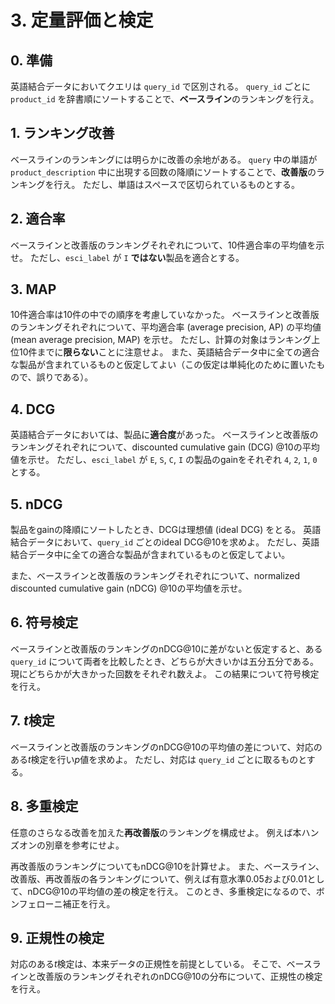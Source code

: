 # 3. 定量評価と検定

## 0. 準備

英語結合データにおいてクエリは `query_id` で区別される。
`query_id` ごとに `product_id` を辞書順にソートすることで、**ベースライン**のランキングを行え。

## 1. ランキング改善

ベースラインのランキングには明らかに改善の余地がある。
`query` 中の単語が `product_description` 中に出現する回数の降順にソートすることで、**改善版**のランキングを行え。
ただし、単語はスペースで区切られているものとする。

## 2. 適合率

ベースラインと改善版のランキングそれぞれについて、10件適合率の平均値を示せ。
ただし、`esci_label` が `I` **ではない**製品を適合とする。

## 3. MAP

10件適合率は10件の中での順序を考慮していなかった。
ベースラインと改善版のランキングそれぞれについて、平均適合率 (average precision, AP) の平均値 (mean average precision, MAP) を示せ。
ただし、計算の対象はランキング上位10件までに**限らない**ことに注意せよ。
また、英語結合データ中に全ての適合な製品が含まれているものと仮定してよい（この仮定は単純化のために置いたもので、誤りである）。

## 4. DCG

英語結合データにおいては、製品に**適合度**があった。
ベースラインと改善版のランキングそれぞれについて、discounted cumulative gain (DCG) @10の平均値を示せ。
ただし、`esci_label` が `E`, `S`, `C`, `I` の製品のgainをそれぞれ `4`, `2`, `1`, `0` とする。

## 5. nDCG

製品をgainの降順にソートしたとき、DCGは理想値 (ideal DCG) をとる。
英語結合データにおいて、`query_id` ごとのideal DCG@10を求めよ。
ただし、英語結合データ中に全ての適合な製品が含まれているものと仮定してよい。

また、ベースラインと改善版のランキングそれぞれについて、normalized discounted cumulative gain (nDCG) @10の平均値を示せ。

## 6. 符号検定

ベースラインと改善版のランキングのnDCG@10に差がないと仮定すると、ある `query_id` について両者を比較したとき、どちらが大きいかは五分五分である。
現にどちらかが大きかった回数をそれぞれ数えよ。
この結果について符号検定を行え。

## 7. *t*検定

ベースラインと改善版のランキングのnDCG@10の平均値の差について、対応のある*t*検定を行い*p*値を求めよ。
ただし、対応は `query_id` ごとに取るものとする。

## 8. 多重検定

任意のさらなる改善を加えた**再改善版**のランキングを構成せよ。
例えば本ハンズオンの別章を参考にせよ。

再改善版のランキングについてもnDCG@10を計算せよ。
また、ベースライン、改善版、再改善版の各ランキングについて、例えば有意水準0.05および0.01として、nDCG@10の平均値の差の検定を行え。
このとき、多重検定になるので、ボンフェローニ補正を行え。

## 9. 正規性の検定

対応のある*t*検定は、本来データの正規性を前提としている。
そこで、ベースラインと改善版のランキングそれぞれのnDCG@10の分布について、正規性の検定を行え。
